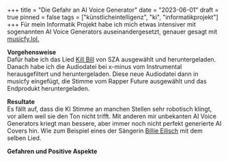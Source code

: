 +++
title = "Die Gefahr an AI Voice Generator"
date = "2023-06-01"
draft = true
pinned = false
tags = ["künstlicheintelligenz", "ki", "informatikprojekt"]
+++
Für mein Informatik Projekt habe ich mich etwas intensiver mit sogenannten AI Voice Generators auseinandergesetzt, genauer gesagt mit [musicfy.lol.](https://musicfy.lol) 

**Vorgehensweise**\
Dafür habe ich das Lied [Kill Bill](https://www.youtube.com/watch?v=SQnc1QibapQ) von SZA ausgewählt und heruntergeladen. Danach habe ich die Audiodatei bei x-minus vom Instrumental herausgefiltert und heruntergeladen. Diese neue Audiodatei dann in musicfy eingefügt, die Stimme vom Rapper Future ausgewählt und das Endprodukt heruntergeladen. 

**Resultate**\
Es fällt auf, dass die KI Stimme an manchen Stellen sehr robotisch klingt, vor allem weil sie den Ton nicht trifft. Mit anderen mir unbekanten AI Voice Generators kriegt man bessere, aber immer noch nicht perfekt generierte AI Covers hin. Wie zum Beispiel eines der Sängerin [Billie Eilisch](https://twitter.com/eilishdata/status/1653056316443709441?s=20) mit dem selben Lied.

**Gefahren und Positive Aspekte**